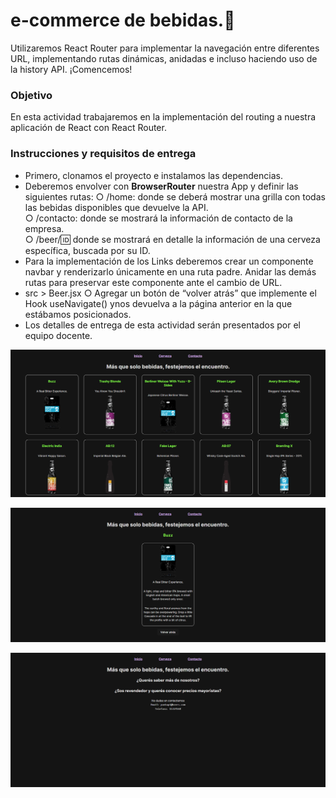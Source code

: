
# e-commerce de bebidas.🍹

Utilizaremos React Router para implementar la navegación entre diferentes URL, implementando rutas dinámicas, anidadas e incluso haciendo uso de la history API. ¡Comencemos!

### Objetivo
En esta actividad trabajaremos en la implementación del routing a nuestra aplicación de React con React Router.

### Instrucciones y requisitos de entrega
-	Primero, clonamos el proyecto e instalamos las dependencias.
- Deberemos envolver con **BrowserRouter** nuestra App y definir las siguientes rutas:
○ /home: donde se deberá mostrar una grilla con todas las bebidas disponibles que devuelve la API.  
○ /contacto: donde se mostrará la información de contacto de la empresa.  
○ /beer/:id: donde se mostrará en detalle la información de una cerveza específica, buscada por su ID.  
- Para la implementación de los Links deberemos crear un componente navbar y renderizarlo únicamente en una ruta padre. Anidar las demás rutas para preservar este componente ante el cambio de URL.
- src > Beer.jsx
○ Agregar un botón de “volver atrás” que implemente el Hook useNavigate() ynos devuelva a la página anterior en la que estábamos posicionados.
- Los detalles de entrega de esta actividad serán presentados por el equipo docente.

![preview](https://github.com/soymilidev/FE-III/blob/main/C16/C16-Mesa/e-commerce_bebidas/src/assets/PunkApi-1.png)

![preview](https://github.com/soymilidev/FE-III/blob/main/C16/C16-Mesa/e-commerce_bebidas/src/assets/PunkApi-2.png)

![preview](https://github.com/soymilidev/FE-III/blob/main/C16/C16-Mesa/e-commerce_bebidas/src/assets/PunkApi-3.png)
